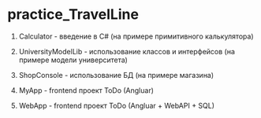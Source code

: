 # practice_TravelLine

1. Calculator - введение в С# (на примере примитивного калькулятора)

2. UniversityModelLib - использование классов и интерфейсов (на примере модели университета)

3. ShopConsole - использование БД (на примере магазина) 

4. MyApp - frontend проект ToDo (Angluar)
 
5. WebApp - frontend проект ToDo (Angluar + WebAPI + SQL)  
